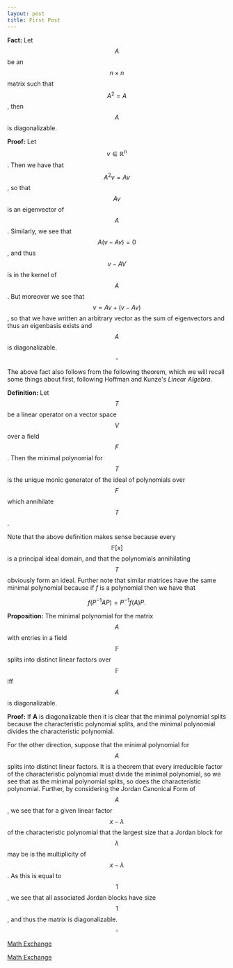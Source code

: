 ```yaml
---
layout: post
title: First Post
---
```


**Fact:** Let $$A$$ be an $$n\times n$$ matrix such that $$A^2=A$$, then $$A$$ is diagonalizable. 

**Proof:** Let $$v\in \mathbb{R}^n$$. Then we have that $$A^2v=Av$$, so that $$Av$$ is an eigenvector of $$A$$. Similarly, we see that $$A(v-Av)=0$$, and thus $$v-AV$$ is in the kernel of $$A$$. But moreover we see that $$v=Av+(v-Av)$$, so that we have written an arbitrary vector as the sum of eigenvectors and thus an eigenbasis exists and $$A$$ is diagonalizable. $$\square$$

The above fact also follows from the following theorem, which we will recall some things about first, following Hoffman and Kunze's *Linear Algebra*.

**Definition:**
Let $$T$$ be a linear operator on a vector space $$V$$ over a field $$F$$. Then the minimal polynomial for $$T$$ is the unique monic generator of the ideal of polynomials over $$F$$ which annihilate $$T$$. 

Note that the above definition makes sense because every $$\mathbb{F}[x]$$ is a principal ideal domain, and that the polynomials annihilating $$T$$ obviously form an ideal. Further note that similar matrices have the same minimal polynomial because if $f$ is a polynomial then we have that 

$$f(P^{-1}AP)=P^{-1}f(A)P.$$


**Proposition:** The minimal polynomial for the matrix $$A$$ with entries in a field $$\mathbb{F}$$ splits into distinct linear factors over $$\mathbb{F}$$ iff $$A$$ is diagonalizable.

**Proof:** If **A** is diagonalizable then it is clear that the minimal polynomial splits because the characteristic polynomial splits, and the minimal polynomial divides the characteristic polynomial.

For the other direction, suppose that the minimal polynomial for $$A$$ splits into distinct linear factors. It is a theorem that every irreducible factor of the characteristic polynomial must divide the minimal polynomial, so we see that as the minimal polynomial splits, so does the characteristic polynomial. Further, by considering the Jordan Canonical Form of $$A$$, we see that for a given linear factor $$x-\lambda$$ of the characteristic polynomial that the largest size that a Jordan block for $$\lambda$$ may be is the multiplicity of $$x-\lambda$$. As this is equal to $$1$$, we see that all associated Jordan blocks have size $$1$$, and thus the matrix is diagonalizable. $$\square$$


[Math Exchange](http://math.stackexchange.com/questions/600745/idempotent-matrix-is-diagonalizable)

[Math Exchange](http://math.stackexchange.com/questions/56745/minimal-polynomial-and-diagonalizable-matrix)


